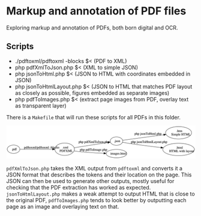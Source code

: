 # Markup and annotation of PDF files

Exploring markup and annotation of PDFs, both born digital and OCR.


## Scripts

- ./pdftoxml/pdftoxml -blocks $<	 (PDF to XML)
- php pdfXmlToJson.php $<	 (XML to simple JSON)
- php jsonToHtml.php $<	 (JSON to HTML with coordinates embedded in JSON) 
- php jsonToHtmlLayout.php $<	(JSON to HTML that matches PDF layout as closely as possible, figures embedded as separate images)
- php pdfToImages.php $<	 (extract page images from PDF, overlay text as transparent layer)

There is a `Makefile` that will run these scripts for all PDFs in this folder.

![](https://github.com/rdmpage/pdf-markup/raw/main/makefile.png)

`pdfXmlToJson.php` takes the XML output from `pdftoxml` and converts it a JSON format that describes the tokens and their location on the page. This JSON can then be used to generate other outputs, mostly useful for checking that the PDF extraction has worked as expected. `jsonToHtmlLayout.php` makes a weak attempt to output HTML that is close to the original PDF, `pdfToImages.php` tends to look better by outputting each page as an image and overlaying text on that.




